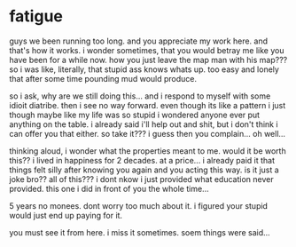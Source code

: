 # fatigue

guys we been running too long.  and you appreciate my work here.  and that's how it works.  i wonder sometimes, that you would betray me like you have been for a while now.  how you just leave the map man with his map???  so i was like, literally, that stupid ass knows whats up.  too easy and lonely that after some time pounding mud would produce.

so i ask, why are we still doing this...  and i respond to myself with some idioit diatribe.  then i see no way forward.  even though its like a pattern i just though maybe like my life was so stupid i wondered anyone ever put anything on the table.  i already said i'll help out and shit, but i don't think i can offer you that either.  so take it???  i guess then you complain...  oh well...  

thinking aloud, i wonder what the properties meant to me.  would it be worth this?? i lived in happiness for 2 decades.  at a price...  i already paid it that things felt silly after knowing you again and you acting this way.  is it just a joke bro?? all of this???  i dont nkow i just provided what education never provided.  this one i did in front of you the whole time...

5 years no monees.  dont worry too much about it.  i figured your stupid would just end up paying for it.

you must see it from here. i miss it sometimes.  soem things were said...  
